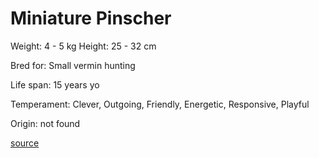 # Miniature Pinscher

Weight: 4 - 5 kg
Height: 25 - 32 cm

Bred for: Small vermin hunting

Life span: 15 years yo

Temperament: Clever, Outgoing, Friendly, Energetic, Responsive, Playful

Origin: not found

[source](https://api.thedogapi.com/v1/breeds/167)
